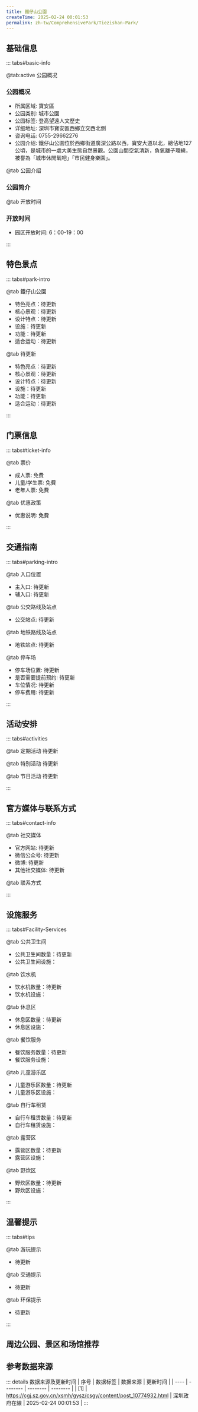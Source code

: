 ```yaml
---
title: 鐵仔山公園
createTime: 2025-02-24 00:01:53
permalink: zh-tw/ComprehensivePark/Tiezishan-Park/
---
```



<script setup>
import ImageSwiper from '/.vuepress/theme/components/ImageSwiper.vue'
// 轮播图数据
const swiperItems = [
    {
                link: 'https://cgj.sz.gov.cn/img/4/4005/4005832/10774932.png',
                title: '鐵仔山公園',
                description: '',
                author: '深圳政府在線',
                date: '2025/02/25'
                },
  {
                link: 'https://cgj.sz.gov.cn/img/4/4005/4005832/10774932.png',
                title: '鐵仔山公園',
                description: '',
                author: '深圳政府在線',
                date: '2025/02/25'
                }
]
// 配置项
const swiperConfig = {
  height: 500,
  showInfo: true
}
</script>
<!-- 轮播图组件 -->
<ImageSwiper :items="swiperItems" :config="swiperConfig" />



## 基础信息

::: tabs#basic-info

@tab:active 公园概况
### 公园概况
- 所属区域: 寶安區
- 公园类别: 城市公園
- 公园标签: 登高望遠人文歷史
- 详细地址: 深圳市寶安區西鄉立交西北側
- 咨询电话: 0755-29662276
- 公园介绍: 鐵仔山公園位於西鄉街道廣深公路以西，寶安大道以北，總佔地127公頃，是城市的一處大美生態自然景觀。公園山間空氣清新，負氧離子環繞，被譽為「城市休閒氧吧」「市民健身樂園」。

@tab 公园介绍
### 公园简介
@tab 开放时间
### 开放时间
- 园区开放时间: 6：00-19：00

:::

## 特色景点

::: tabs#park-intro

@tab 鐵仔山公園
<ImageCard
image="https://cgj.sz.gov.cn/images/index20230710_1.png"
    title="鐵仔山公園"
    description="鐵仔山公園人文歷史底蘊豐厚，擁有許多引人入勝的山林景觀。諸如：奇壁生輝、彩麓匯芳、凝翠幽谷、古華薈萃等景區，為遊客提供了最佳眺望台，西南可瞰海，東南可觀寶安中心區新貌。鐵仔山歷代古墓群是一座立體博物館，其中發現過大量東晉時期的墓葬，是深圳乃至整個華南地區不可多見的考古大發現。"
    date=""
    author="深圳政府在線"
/>


- 特色亮点：待更新
- 核心景观：待更新
- 设计特点：待更新
- 设施：待更新
- 功能：待更新
- 适合运动：待更新

@tab 待更新
<ImageCard
image="https://cgj.sz.gov.cn/images/index20230710_1.png"
    title="鐵仔山公園"
    description="鐵仔山公園人文歷史底蘊豐厚，擁有許多引人入勝的山林景觀。諸如：奇壁生輝、彩麓匯芳、凝翠幽谷、古華薈萃等景區，為遊客提供了最佳眺望台，西南可瞰海，東南可觀寶安中心區新貌。鐵仔山歷代古墓群是一座立體博物館，其中發現過大量東晉時期的墓葬，是深圳乃至整個華南地區不可多見的考古大發現。"
    date=""
    author="深圳政府在線"
/>


- 特色亮点：待更新
- 核心景观：待更新
- 设计特点：待更新
- 设施：待更新
- 功能：待更新
- 适合运动：待更新

:::

## 门票信息

::: tabs#ticket-info

@tab 票价
- 成人票: 免費
- 儿童/学生票: 免費
- 老年人票: 免費

@tab 优惠政策
- 优惠说明: 免費

:::

## 交通指南

::: tabs#parking-intro

@tab 入口位置
- 主入口: 待更新
- 辅入口: 待更新

@tab 公交路线及站点
- 公交站点: 待更新

@tab 地铁路线及站点
- 地铁站点: 待更新

@tab 停车场
- 停车场位置: 待更新
- 是否需要提前预约: 待更新
- 车位情况: 待更新
- 停车费用: 待更新

:::

## 活动安排

::: tabs#activities

@tab 定期活动
待更新

@tab 特别活动
待更新

@tab 节日活动
待更新

:::

## 官方媒体与联系方式

::: tabs#contact-info

@tab 社交媒体
- 官方网站: 待更新
- 微信公众号: 待更新
- 微博: 待更新
- 其他社交媒体: 待更新

@tab 联系方式

:::

## 设施服务

::: tabs#Facility-Services

@tab 公共卫生间
- 公共卫生间数量：待更新
- 公共卫生间设施：

@tab 饮水机
- 饮水机数量：待更新
- 饮水机设施：

@tab 休息区
- 休息区数量：待更新
- 休息区设施：

@tab 餐饮服务
- 餐饮服务数量：待更新
- 餐饮服务设施：

@tab 儿童游乐区
- 儿童游乐区数量：待更新
- 儿童游乐区设施：

@tab 自行车租赁
- 自行车租赁数量：待更新
- 自行车租赁设施：

@tab 露营区
- 露营区数量：待更新
- 露营区设施：

@tab 野炊区
- 野炊区数量：待更新
- 野炊区设施：

:::

## 温馨提示

::: tabs#tips

@tab 游玩提示
- 待更新

@tab 交通提示
- 待更新

@tab 环保提示
- 待更新

:::

## 周边公园、景区和场馆推荐

<CardGrid>
  <ImageCard
        image="https://cgj.sz.gov.cn/img/4/4005/4005834/10774933.jpg"
        title="壩光水生態公園"
        description="壩光水生態公園位於大鵬新區壩光片區西鄉路一側，總面積約10.47公頃，其中水體面積約1.79萬平方公尺。公園依托老村現有的良好濕地生態系統，以老壩光水為歷史文化紐帶，以「生態保護」為出發點，以「渡輪飛花、老樹新芽」為設計主題，打造了科技小城中的城市氧吧、慢活區。 公園劃分為親水休閒區、科教文化區、紅樹保育區、慢行遊覽區"
        href="zh-tw/ComprehensivePark/Baguang Water Ecological Park"
        author="深圳政府在線"
        date="2025/01/02"
      />
      <ImageCard
        image="https://cgj.sz.gov.cn/img/4/4005/4005834/10774933.jpg"
        title="壩光水生態公園"
        description="壩光水生態公園位於大鵬新區壩光片區西鄉路一側，總面積約10.47公頃，其中水體面積約1.79萬平方公尺。公園依托老村現有的良好濕地生態系統，以老壩光水為歷史文化紐帶，以「生態保護」為出發點，以「渡輪飛花、老樹新芽」為設計主題，打造了科技小城中的城市氧吧、慢活區。 公園劃分為親水休閒區、科教文化區、紅樹保育區、慢行遊覽區"
        href="zh-tw/ComprehensivePark/Baguang Water Ecological Park"
        author="深圳政府在線"
        date="2025/01/02"
      />
    </CardGrid>


## 参考数据来源

::: details 数据来源及更新时间
| 序号 | 数据标签 | 数据来源 | 更新时间 |
| ---- | -------- | -------- | -------- |
| [1] | https://cgj.sz.gov.cn/xsmh/gysz/csgy/content/post_10774932.html | 深圳政府在線 | 2025-02-24 00:01:53 |
:::

